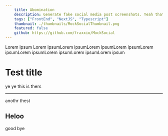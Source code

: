 ```yaml
---
    title: Abomination
    description: Generate fake social media post screenshots. Yeah thats true.
    tags: ["FrontEnd", "NextJS", "Typescript"]
    thumbnail: ./thumbnails/MockSocialThumbnail.png
    featured: false
    github: https://github.com/fraxxio/MockSocial
---
```


Lorem ipsum Lorem ipsumLorem ipsumLorem ipsumLorem ipsumLorem ipsumLorem ipsumLorem ipsumLorem ipsumLorem ipsum

# Test title

ye ye this is thers

---

anothr thest

## Heloo

good bye

